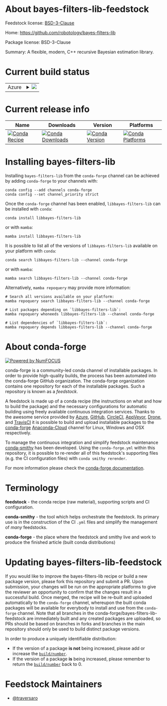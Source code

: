About bayes-filters-lib-feedstock
=================================

Feedstock license: [BSD-3-Clause](https://github.com/conda-forge/bayes-filters-lib-feedstock/blob/main/LICENSE.txt)

Home: https://github.com/robotology/bayes-filters-lib

Package license: BSD-3-Clause

Summary: A flexible, modern, C++ recursive Bayesian estimation library.

Current build status
====================


<table>
    
  <tr>
    <td>Azure</td>
    <td>
      <details>
        <summary>
          <a href="https://dev.azure.com/conda-forge/feedstock-builds/_build/latest?definitionId=18790&branchName=main">
            <img src="https://dev.azure.com/conda-forge/feedstock-builds/_apis/build/status/bayes-filters-lib-feedstock?branchName=main">
          </a>
        </summary>
        <table>
          <thead><tr><th>Variant</th><th>Status</th></tr></thead>
          <tbody><tr>
              <td>linux_64</td>
              <td>
                <a href="https://dev.azure.com/conda-forge/feedstock-builds/_build/latest?definitionId=18790&branchName=main">
                  <img src="https://dev.azure.com/conda-forge/feedstock-builds/_apis/build/status/bayes-filters-lib-feedstock?branchName=main&jobName=linux&configuration=linux%20linux_64_" alt="variant">
                </a>
              </td>
            </tr><tr>
              <td>osx_64</td>
              <td>
                <a href="https://dev.azure.com/conda-forge/feedstock-builds/_build/latest?definitionId=18790&branchName=main">
                  <img src="https://dev.azure.com/conda-forge/feedstock-builds/_apis/build/status/bayes-filters-lib-feedstock?branchName=main&jobName=osx&configuration=osx%20osx_64_" alt="variant">
                </a>
              </td>
            </tr><tr>
              <td>win_64</td>
              <td>
                <a href="https://dev.azure.com/conda-forge/feedstock-builds/_build/latest?definitionId=18790&branchName=main">
                  <img src="https://dev.azure.com/conda-forge/feedstock-builds/_apis/build/status/bayes-filters-lib-feedstock?branchName=main&jobName=win&configuration=win%20win_64_" alt="variant">
                </a>
              </td>
            </tr>
          </tbody>
        </table>
      </details>
    </td>
  </tr>
</table>

Current release info
====================

| Name | Downloads | Version | Platforms |
| --- | --- | --- | --- |
| [![Conda Recipe](https://img.shields.io/badge/recipe-libbayes--filters--lib-green.svg)](https://anaconda.org/conda-forge/libbayes-filters-lib) | [![Conda Downloads](https://img.shields.io/conda/dn/conda-forge/libbayes-filters-lib.svg)](https://anaconda.org/conda-forge/libbayes-filters-lib) | [![Conda Version](https://img.shields.io/conda/vn/conda-forge/libbayes-filters-lib.svg)](https://anaconda.org/conda-forge/libbayes-filters-lib) | [![Conda Platforms](https://img.shields.io/conda/pn/conda-forge/libbayes-filters-lib.svg)](https://anaconda.org/conda-forge/libbayes-filters-lib) |

Installing bayes-filters-lib
============================

Installing `bayes-filters-lib` from the `conda-forge` channel can be achieved by adding `conda-forge` to your channels with:

```
conda config --add channels conda-forge
conda config --set channel_priority strict
```

Once the `conda-forge` channel has been enabled, `libbayes-filters-lib` can be installed with `conda`:

```
conda install libbayes-filters-lib
```

or with `mamba`:

```
mamba install libbayes-filters-lib
```

It is possible to list all of the versions of `libbayes-filters-lib` available on your platform with `conda`:

```
conda search libbayes-filters-lib --channel conda-forge
```

or with `mamba`:

```
mamba search libbayes-filters-lib --channel conda-forge
```

Alternatively, `mamba repoquery` may provide more information:

```
# Search all versions available on your platform:
mamba repoquery search libbayes-filters-lib --channel conda-forge

# List packages depending on `libbayes-filters-lib`:
mamba repoquery whoneeds libbayes-filters-lib --channel conda-forge

# List dependencies of `libbayes-filters-lib`:
mamba repoquery depends libbayes-filters-lib --channel conda-forge
```


About conda-forge
=================

[![Powered by
NumFOCUS](https://img.shields.io/badge/powered%20by-NumFOCUS-orange.svg?style=flat&colorA=E1523D&colorB=007D8A)](https://numfocus.org)

conda-forge is a community-led conda channel of installable packages.
In order to provide high-quality builds, the process has been automated into the
conda-forge GitHub organization. The conda-forge organization contains one repository
for each of the installable packages. Such a repository is known as a *feedstock*.

A feedstock is made up of a conda recipe (the instructions on what and how to build
the package) and the necessary configurations for automatic building using freely
available continuous integration services. Thanks to the awesome service provided by
[Azure](https://azure.microsoft.com/en-us/services/devops/), [GitHub](https://github.com/),
[CircleCI](https://circleci.com/), [AppVeyor](https://www.appveyor.com/),
[Drone](https://cloud.drone.io/welcome), and [TravisCI](https://travis-ci.com/)
it is possible to build and upload installable packages to the
[conda-forge](https://anaconda.org/conda-forge) [Anaconda-Cloud](https://anaconda.org/)
channel for Linux, Windows and OSX respectively.

To manage the continuous integration and simplify feedstock maintenance
[conda-smithy](https://github.com/conda-forge/conda-smithy) has been developed.
Using the ``conda-forge.yml`` within this repository, it is possible to re-render all of
this feedstock's supporting files (e.g. the CI configuration files) with ``conda smithy rerender``.

For more information please check the [conda-forge documentation](https://conda-forge.org/docs/).

Terminology
===========

**feedstock** - the conda recipe (raw material), supporting scripts and CI configuration.

**conda-smithy** - the tool which helps orchestrate the feedstock.
                   Its primary use is in the construction of the CI ``.yml`` files
                   and simplify the management of *many* feedstocks.

**conda-forge** - the place where the feedstock and smithy live and work to
                  produce the finished article (built conda distributions)


Updating bayes-filters-lib-feedstock
====================================

If you would like to improve the bayes-filters-lib recipe or build a new
package version, please fork this repository and submit a PR. Upon submission,
your changes will be run on the appropriate platforms to give the reviewer an
opportunity to confirm that the changes result in a successful build. Once
merged, the recipe will be re-built and uploaded automatically to the
`conda-forge` channel, whereupon the built conda packages will be available for
everybody to install and use from the `conda-forge` channel.
Note that all branches in the conda-forge/bayes-filters-lib-feedstock are
immediately built and any created packages are uploaded, so PRs should be based
on branches in forks and branches in the main repository should only be used to
build distinct package versions.

In order to produce a uniquely identifiable distribution:
 * If the version of a package **is not** being increased, please add or increase
   the [``build/number``](https://docs.conda.io/projects/conda-build/en/latest/resources/define-metadata.html#build-number-and-string).
 * If the version of a package **is** being increased, please remember to return
   the [``build/number``](https://docs.conda.io/projects/conda-build/en/latest/resources/define-metadata.html#build-number-and-string)
   back to 0.

Feedstock Maintainers
=====================

* [@traversaro](https://github.com/traversaro/)

